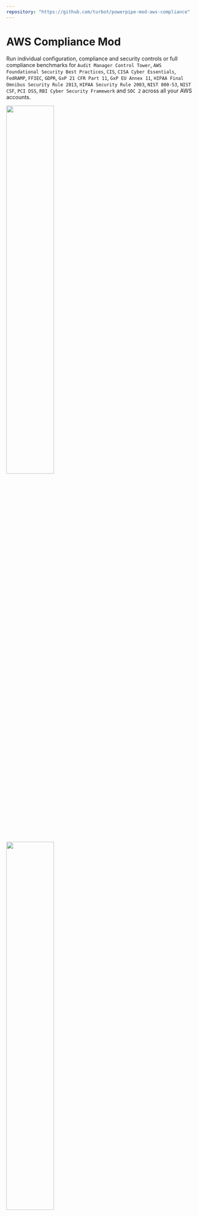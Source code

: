 ```yaml
---
repository: "https://github.com/turbot/powerpipe-mod-aws-compliance"
---
```


# AWS Compliance Mod

Run individual configuration, compliance and security controls or full compliance benchmarks for `Audit Manager Control Tower`, `AWS Foundational Security Best Practices`, `CIS`, `CISA Cyber Essentials`, `FedRAMP`, `FFIEC`, `GDPR`, `GxP 21 CFR Part 11`, `GxP EU Annex 11`, `HIPAA Final Omnibus Security Rule 2013`, `HIPAA Security Rule 2003`, `NIST 800-53`, `NIST CSF`, `PCI DSS`, `RBI Cyber Security Framework` and `SOC 2` across all your AWS accounts.

<img src="https://raw.githubusercontent.com/turbot/powerpipe-mod-aws-compliance/main/docs/aws_compliance_dashboard.png" width="50%" type="thumbnail"/>
<img src="https://raw.githubusercontent.com/turbot/powerpipe-mod-aws-compliance/main/docs/aws_cis_v140_dashboard.png" width="50%" type="thumbnail"/>
<img src="https://raw.githubusercontent.com/turbot/powerpipe-mod-aws-compliance/main/docs/aws_cis_v140_console.png" width="50%" type="thumbnail"/>
<img src="https://raw.githubusercontent.com/turbot/powerpipe-mod-aws-compliance/main/docs/aws_fsbp_dashboard.png" width="50%" type="thumbnail"/>

## References

[AWS](https://aws.amazon.com/) provides on-demand cloud computing platforms and APIs to authenticated customers on a metered pay-as-you-go basis.

[AWS Foundational Security Best Practices](https://docs.aws.amazon.com/securityhub/latest/userguide/securityhub-standards-fsbp-controls.html) is a set of controls that detect when your deployed accounts and resources deviate from security best practices.

[CIS AWS Benchmarks](https://www.cisecurity.org/benchmark/amazon_web_services/) provide a predefined set of compliance and security best-practice checks for AWS accounts.

[CISA Cyber Essentials](https://www.cisa.gov/cyber-essentials) provide an actionable understanding of where to start implementing organizational cybersecurity practices.

[Audit Manager Control Tower](https://docs.aws.amazon.com/audit-manager/latest/userguide/controltower.html) provide the easiest way to set up and govern a secure, multi-account AWS environment.

[FedRAMP](https://www.fedramp.gov/baselines/) is a US government-wide program that delivers a standard approach to the security assessment, authorization, and continuous monitoring for cloud products and services.

[FFIEC](https://www.ffiec.gov/cyberassessmenttool.htm) provides a set of security standards for the Federal Financial Institutions Examination Council (FFIEC) Cyber Security Assessment Tool domains.

[GDPR](https://docs.aws.amazon.com/audit-manager/latest/userguide/GDPR.html) provides a set of robust requirements that raise and harmonize standards for data protection, security, and compliance throughout the European Union (EU).

[GxP 21 CFR Part 11](https://www.ecfr.gov/current/title-21/chapter-I/subchapter-A/part-11?toc=1) includes details for the criteria under which electronic records and signatures are considered trustworthy and equivalent to paper records and ensures the integrity of data used to make product-related safety decisions.

[GxP EU Annex 11](https://health.ec.europa.eu/system/files/2016-11/annex11_01-2011_en_0.pdf.) includes a prebuilt collection of controls with descriptions and testing procedures where controls are grouped into control sets according to GxP requirements.

[HIPAA Final Omnibus Security Rule 2013](https://www.hhs.gov/hipaa/for-professionals/privacy/laws-regulations/combined-regulation-text/omnibus-hipaa-rulemaking/index.html) implements a number of provisions of the Health Information Technology for Economic and Clinical Health (HITECH) Act, enacted as part of the American Recovery and Reinvestment Act of 2009, to strengthen the privacy and security protections for health information established under the Health Insurance Portability and Accountability Act of 1996 (HIPAA).

[HIPAA Security Rule 2003](https://www.hhs.gov/hipaa/for-professionals/security/index.html) establishes national standards to protect individuals' electronic personal health information that is created, received, used, or maintained by a covered entity.

[NIST 800-53](https://csrc.nist.gov/publications/detail/sp/800-53/rev-5/final) provides minimum baselines of security controls for U.S. federal information systems except those related to national security.

[NIST CSF](https://www.nist.gov/cyberframework) provides security standards for managing and reducing cybersecurity risk.

[NIST 800-171](https://csrc.nist.gov/publications/detail/sp/800-171/rev-2/final) provides minimum baselines of security controls for protecting the confidentiality of Controlled Unclassified Information (CUI) in nonfederal systems and organizations, and recommends specific security requirements to achieve that objective.

[PCI DSS](https://www.pcisecuritystandards.org) provides security standards for the payment card industry.

[RBI Cyber Security Framework](https://www.rbi.org.in/Scripts/NotificationUser.aspx?Id=11397) provides a cyber security framework for Urban Cooperative Banks (UCB) in India.

[SOC 2](https://docs.aws.amazon.com/audit-manager/latest/userguide/SOC2.html) provides an auditing procedure that ensures a company's data is securely managed.

[Powerpipe](https://powerpipe.io) ### Need to add the description.


[Steampipe](https://steampipe.io) is an open source CLI to instantly query cloud APIs using SQL.

[Powerpipe Mods](https://powerpipe.io/docs/reference/mod-resources#mod) are collections of `named queries`, and codified `controls` that can be used to test current configuration of your cloud resources against a desired configuration.

## Documentation

- **[Benchmarks and controls →](https://hub.powerpipe.io/mods/turbot/aws_compliance/controls)**
- **[Named queries →](https://hub.powerpipe.io/mods/turbot/aws_compliance/queries)**

## Getting started

### Installation

Download and install Powerpipe (https://powerpipe.io/downloads) and Steampipe (https://steampipe.io/downloads). Or use Brew:

```sh
brew tap turbot/tap
brew install powerpipe
brew install steampipe
```

Install the AWS plugin with [Steampipe](https://steampipe.io):

```sh
steampipe plugin install aws
```

Clone:

```sh
git clone https://github.com/turbot/powerpipe-mod-aws-compliance.git
cd powerpipe-mod-aws-compliance
```

### Usage

Before running any benchmarks, it's recommended to generate your AWS credential report:

```sh
aws iam generate-credential-report
```

Start your dashboard server to get started:

```sh
steampipe service start
powerpipe dashboard
```

By default, the dashboard interface will then be launched in a new browser
window at http://localhost:9194. From here, you can run benchmarks by
selecting one or searching for a specific one.

Instead of running benchmarks in a dashboard, you can also run them within your
terminal with the `powerpipe check` command:

Run all controls:

```sh
powerpipe check benchmark.all_controls
```

Run a single benchmark:

```sh
powerpipe check benchmark.cis_v150
```

Run a specific control:

```sh
powerpipe check control.cis_v150_2_1_1
```

Different output formats are also available, for more information please see
[Output Formats](https://powerpipe.io/docs/reference/cli/check#output-formats).

### Credentials

This mod uses the credentials configured in the [Steampipe AWS plugin](https://hub.steampipe.io/plugins/turbot/aws).

### Configuration

No extra configuration is required.

### Common and Tag Dimensions

The benchmark queries use common properties (like `account_id`, `connection_name` and `region`) and tags that are defined in the form of a default list of strings in the `mod.sp` file. These properties can be overwritten in several ways:

- Copy and rename the `powerpipe.spvars.example` file to `powerpipe.spvars`, and then modify the variable values inside that file
- Pass in a value on the command line:

  ```shell
  powerpipe check benchmark.cis_v150 --var 'common_dimensions=["account_id", "connection_name", "region"]'
  ```

  ```shell
  powerpipe check benchmark.cis_v150 --var 'tag_dimensions=["Environment", "Owner"]'
  ```

- Set an environment variable:

  ```shell
  SP_VAR_common_dimensions='["account_id", "connection_name", "region"]' powerpipe check control.cis_v150_5_1
  ```

  ```shell
  SP_VAR_tag_dimensions='["Environment", "Owner"]' powerpipe check control.cis_v150_5_1
  ```

## Contributing

If you have an idea for additional controls or just want to help maintain and extend this mod ([or others](https://github.com/topics/powerpipe-mod)) we would love you to join the community and start contributing.

- **[Join #powerpipe on Slack →](https://turbot.com/community/join)** and hang out with other Mod developers.

Please see the [contribution guidelines](https://github.com/turbot/powerpipe/blob/main/CONTRIBUTING.md) and our [code of conduct](https://github.com/turbot/powerpipe/blob/main/CODE_OF_CONDUCT.md). All contributions are subject to the [Apache 2.0 open source license](https://github.com/turbot/powerpipe-mod-aws-compliance/blob/main/LICENSE).

Want to help but not sure where to start? Pick up one of the `help wanted` issues:

- [Powerpipe](https://github.com/turbot/powerpipe/labels/help%20wanted)
- [AWS Compliance Mod](https://github.com/turbot/powerpipe-mod-aws-compliance/labels/help%20wanted)
